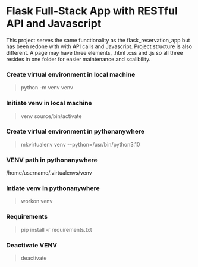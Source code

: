 # Flask Full-Stack App with RESTful API and Javascript
This project serves the same functionality as the flask_reservation_app but has been redone with with API calls and Javascript. Project structure is also different. A page may have three elements, .html .css and .js so all three resides in one folder for easier maintenance and scalibility. 

### Create virtual environment in local machine
> python -m venv venv

### Initiate venv in local machine
> venv source/bin/activate

### Create virtual environment in pythonanywhere
> mkvirtualenv venv --python=/usr/bin/python3.10

### VENV path in pythonanywhere
/home/username/.virtualenvs/venv

### Intiate venv in pythonanywhere
> workon venv

### Requirements
> pip install -r requirements.txt

### Deactivate VENV
> deactivate




